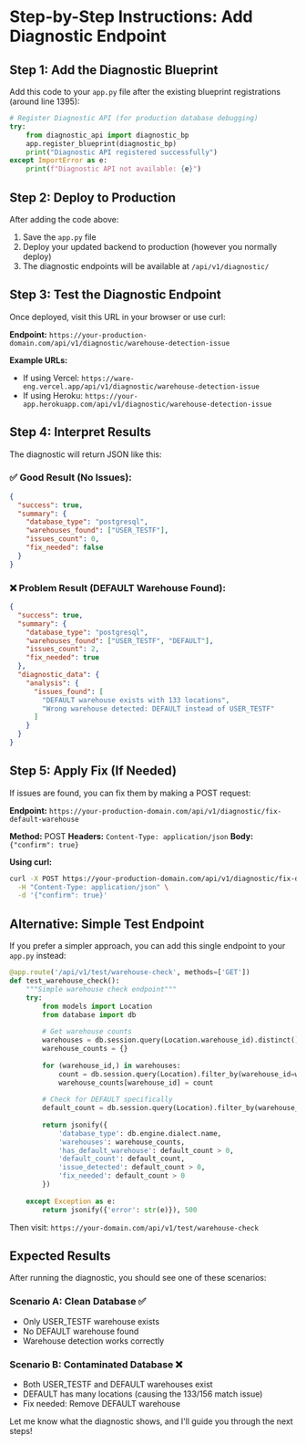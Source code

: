 # Step-by-Step Instructions: Add Diagnostic Endpoint

## Step 1: Add the Diagnostic Blueprint

Add this code to your `app.py` file after the existing blueprint registrations (around line 1395):

```python
# Register Diagnostic API (for production database debugging)
try:
    from diagnostic_api import diagnostic_bp
    app.register_blueprint(diagnostic_bp)
    print("Diagnostic API registered successfully")
except ImportError as e:
    print(f"Diagnostic API not available: {e}")
```

## Step 2: Deploy to Production

After adding the code above:
1. Save the `app.py` file
2. Deploy your updated backend to production (however you normally deploy)
3. The diagnostic endpoints will be available at `/api/v1/diagnostic/`

## Step 3: Test the Diagnostic Endpoint

Once deployed, visit this URL in your browser or use curl:

**Endpoint:** `https://your-production-domain.com/api/v1/diagnostic/warehouse-detection-issue`

**Example URLs:**
- If using Vercel: `https://ware-eng.vercel.app/api/v1/diagnostic/warehouse-detection-issue`
- If using Heroku: `https://your-app.herokuapp.com/api/v1/diagnostic/warehouse-detection-issue`

## Step 4: Interpret Results

The diagnostic will return JSON like this:

### ✅ **Good Result (No Issues):**
```json
{
  "success": true,
  "summary": {
    "database_type": "postgresql",
    "warehouses_found": ["USER_TESTF"],
    "issues_count": 0,
    "fix_needed": false
  }
}
```

### ❌ **Problem Result (DEFAULT Warehouse Found):**
```json
{
  "success": true,
  "summary": {
    "database_type": "postgresql", 
    "warehouses_found": ["USER_TESTF", "DEFAULT"],
    "issues_count": 2,
    "fix_needed": true
  },
  "diagnostic_data": {
    "analysis": {
      "issues_found": [
        "DEFAULT warehouse exists with 133 locations",
        "Wrong warehouse detected: DEFAULT instead of USER_TESTF"
      ]
    }
  }
}
```

## Step 5: Apply Fix (If Needed)

If issues are found, you can fix them by making a POST request:

**Endpoint:** `https://your-production-domain.com/api/v1/diagnostic/fix-default-warehouse`

**Method:** POST
**Headers:** `Content-Type: application/json`
**Body:** `{"confirm": true}`

**Using curl:**
```bash
curl -X POST https://your-production-domain.com/api/v1/diagnostic/fix-default-warehouse \
  -H "Content-Type: application/json" \
  -d '{"confirm": true}'
```

## Alternative: Simple Test Endpoint

If you prefer a simpler approach, you can add this single endpoint to your `app.py` instead:

```python
@app.route('/api/v1/test/warehouse-check', methods=['GET'])
def test_warehouse_check():
    """Simple warehouse check endpoint"""
    try:
        from models import Location
        from database import db
        
        # Get warehouse counts
        warehouses = db.session.query(Location.warehouse_id).distinct().all()
        warehouse_counts = {}
        
        for (warehouse_id,) in warehouses:
            count = db.session.query(Location).filter_by(warehouse_id=warehouse_id).count()
            warehouse_counts[warehouse_id] = count
        
        # Check for DEFAULT specifically
        default_count = db.session.query(Location).filter_by(warehouse_id='DEFAULT').count()
        
        return jsonify({
            'database_type': db.engine.dialect.name,
            'warehouses': warehouse_counts,
            'has_default_warehouse': default_count > 0,
            'default_count': default_count,
            'issue_detected': default_count > 0,
            'fix_needed': default_count > 0
        })
        
    except Exception as e:
        return jsonify({'error': str(e)}), 500
```

Then visit: `https://your-domain.com/api/v1/test/warehouse-check`

## Expected Results

After running the diagnostic, you should see one of these scenarios:

### Scenario A: Clean Database ✅
- Only USER_TESTF warehouse exists
- No DEFAULT warehouse found
- Warehouse detection works correctly

### Scenario B: Contaminated Database ❌
- Both USER_TESTF and DEFAULT warehouses exist
- DEFAULT has many locations (causing the 133/156 match issue)
- Fix needed: Remove DEFAULT warehouse

Let me know what the diagnostic shows, and I'll guide you through the next steps!